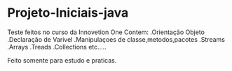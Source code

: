 # Projeto-Iniciais-java
Teste feitos no curso da Innovetion One
Contem:
.Orientação Objeto
.Declaração de Varivel
.Manipulaçoes de classe,metodos,pacotes
.Streams
.Arrays
.Treads
.Collections
etc.....

Feito somente para estudo e praticas.
